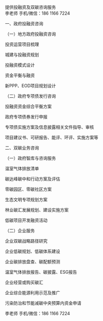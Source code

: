 提供投融资及双碳咨询服务  
李老师 手机/微信：186 1166 7224

一、政府投融资咨询

（一）地方政府投融资咨询

投资运营项目梳理

城建与投融资规划

投融资模式设计

资金平衡与融资

新PPP、EOD项目规划设计

（二）政府专项债发行咨询

投融资资金综合平衡方案

政府专项债券发行申报

专项债实施方案及信息披露相关文件指导、审核

项目建议书、可研报告、能评、环评、实施方案等

二、双碳业务咨询

（一）政府智库与咨询服务

温室气体排放清单

碳达峰碳中和行动方案及评估

零碳园区、零碳社区方案

生态文明专项规划方案

林业碳汇发展规划、建设实施方案

低碳项目开发融资活动

（二）企业服务

企业双碳战略路径研究

企业低碳规划、低碳体系建设

企业碳排放盘查、碳配额预测

温室气体排放报告、碳披露、ESG报告

企业经营或购买碳汇

企业综合能源利用示范及推广

污染防治和节能减碳中央预算内资金申请


李老师 手机/微信：186 1166 7224
